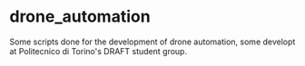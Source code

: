 # drone_automation
Some scripts done for the development of drone automation, some developt at Politecnico di Torino's DRAFT student group.
